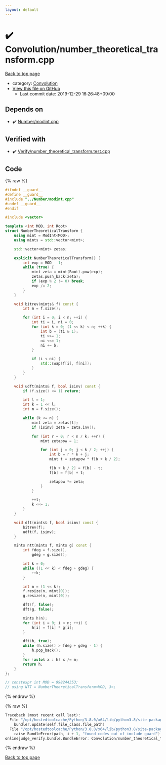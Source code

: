 ```yaml
---
layout: default
---
```


<!-- mathjax config similar to math.stackexchange -->
<script type="text/javascript" async
  src="https://cdnjs.cloudflare.com/ajax/libs/mathjax/2.7.5/MathJax.js?config=TeX-MML-AM_CHTML">
</script>
<script type="text/x-mathjax-config">
  MathJax.Hub.Config({
    TeX: { equationNumbers: { autoNumber: "AMS" }},
    tex2jax: {
      inlineMath: [ ['$','$'] ],
      processEscapes: true
    },
    "HTML-CSS": { matchFontHeight: false },
    displayAlign: "left",
    displayIndent: "2em"
  });
</script>

<script type="text/javascript" src="https://cdnjs.cloudflare.com/ajax/libs/jquery/3.4.1/jquery.min.js"></script>
<script src="https://cdn.jsdelivr.net/npm/jquery-balloon-js@1.1.2/jquery.balloon.min.js" integrity="sha256-ZEYs9VrgAeNuPvs15E39OsyOJaIkXEEt10fzxJ20+2I=" crossorigin="anonymous"></script>
<script type="text/javascript" src="../../assets/js/copy-button.js"></script>
<link rel="stylesheet" href="../../assets/css/copy-button.css" />


# :heavy_check_mark: Convolution/number_theoretical_transform.cpp

<a href="../../index.html">Back to top page</a>

* category: <a href="../../index.html#fa0f0ae43fdca46d1d68255409ec0b89">Convolution</a>
* <a href="{{ site.github.repository_url }}/blob/master/Convolution/number_theoretical_transform.cpp">View this file on GitHub</a>
    - Last commit date: 2019-12-29 16:26:48+09:00




## Depends on

* :heavy_check_mark: <a href="../Number/modint.cpp.html">Number/modint.cpp</a>


## Verified with

* :heavy_check_mark: <a href="../../verify/Verify/number_theoretical_transform.test.cpp.html">Verify/number_theoretical_transform.test.cpp</a>


## Code

<a id="unbundled"></a>
{% raw %}
```cpp
#ifndef __guard__
#define __guard__
#include "../Number/modint.cpp"
#undef __guard__
#endif

#include <vector>

template <int MOD, int Root>
struct NumberTheoreticalTransform {
    using mint = ModInt<MOD>;
    using mints = std::vector<mint>;

    std::vector<mint> zetas;

    explicit NumberTheoreticalTransform() {
        int exp = MOD - 1;
        while (true) {
            mint zeta = mint(Root).pow(exp);
            zetas.push_back(zeta);
            if (exp % 2 != 0) break;
            exp /= 2;
        }
    }

    void bitrev(mints& f) const {
        int n = f.size();

        for (int i = 0; i < n; ++i) {
            int ti = i, ni = 0;
            for (int k = 0; (1 << k) < n; ++k) {
                int b = (ti & 1);
                ti >>= 1;
                ni <<= 1;
                ni += b;
            }

            if (i < ni) {
                std::swap(f[i], f[ni]);
            }
        }
    }

    void udft(mints& f, bool isinv) const {
        if (f.size() <= 1) return;

        int l = 1;
        int k = 1 << l;
        int n = f.size();

        while (k <= n) {
            mint zeta = zetas[l];
            if (isinv) zeta = zeta.inv();

            for (int r = 0; r < n / k; ++r) {
                mint zetapow = 1;

                for (int j = 0; j < k / 2; ++j) {
                    int b = r * k + j;
                    mint t = zetapow * f[b + k / 2];

                    f[b + k / 2] = f[b] - t;
                    f[b] = f[b] + t;

                    zetapow *= zeta;
                }
            }

            ++l;
            k <<= 1;
        }
    }

    void dft(mints& f, bool isinv) const {
        bitrev(f);
        udft(f, isinv);
    }

    mints ntt(mints f, mints g) const {
        int fdeg = f.size(),
            gdeg = g.size();

        int k = 0;
        while ((1 << k) < fdeg + gdeg) {
            ++k;
        }

        int n = (1 << k);
        f.resize(n, mint(0));
        g.resize(n, mint(0));

        dft(f, false);
        dft(g, false);

        mints h(n);
        for (int i = 0; i < n; ++i) {
            h[i] = f[i] * g[i];
        }

        dft(h, true);
        while (h.size() > fdeg + gdeg - 1) {
            h.pop_back();
        }
        for (auto& x : h) x /= n;
        return h;
    }
};

// constexpr int MOD = 998244353;
// using NTT = NumberTheoreticalTransform<MOD, 3>;

```
{% endraw %}

<a id="bundled"></a>
{% raw %}
```cpp
Traceback (most recent call last):
  File "/opt/hostedtoolcache/Python/3.8.0/x64/lib/python3.8/site-packages/onlinejudge_verify/docs.py", line 340, in write_contents
    bundler.update(self.file_class.file_path)
  File "/opt/hostedtoolcache/Python/3.8.0/x64/lib/python3.8/site-packages/onlinejudge_verify/bundle.py", line 123, in update
    raise BundleError(path, i + 1, "found codes out of include guard")
onlinejudge_verify.bundle.BundleError: Convolution/number_theoretical_transform.cpp: line 6: found codes out of include guard

```
{% endraw %}

<a href="../../index.html">Back to top page</a>

